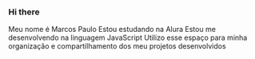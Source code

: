 ### Hi there 
Meu nome é Marcos Paulo
Estou estudando na Alura
Estou me desenvolvendo na linguagem JavaScript
Utilizo esse espaço para minha organização e compartilhamento dos meu projetos desenvolvidos

